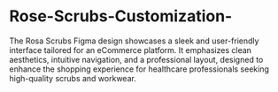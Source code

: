 # Rose-Scrubs-Customization-
The Rosa Scrubs Figma design showcases a sleek and user-friendly interface tailored for an eCommerce platform. It emphasizes clean aesthetics, intuitive navigation, and a professional layout, designed to enhance the shopping experience for healthcare professionals seeking high-quality scrubs and workwear.
